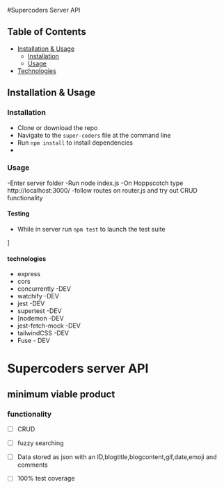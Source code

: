 #Supercoders Server API

## Table of Contents

- [Installation & Usage](#installation--usage)
  - [Installation](#installation)
  - [Usage](#usage)
- [Technologies](#technologies)
## Installation & Usage

### Installation

- Clone or download the repo
- Navigate to the `super-coders` file at the command line
- Run `npm install` to install dependencies
- 

### Usage

-Enter server folder
-Run node index.js
-On Hoppscotch type http://localhost:3000/
-follow routes on router.js and try out CRUD functionality

#### Testing

- While in server run `npm test` to launch the test suite

]
#### technologies
- express
- cors
- concurrently -DEV
- watchify -DEV
- jest -DEV
- supertest -DEV
- [nodemon -DEV
- jest-fetch-mock -DEV
- tailwindCSS -DEV
- Fuse - DEV


# Supercoders server API

## minimum viable product

### functionality
- [ ] CRUD
- [ ] fuzzy searching
- [ ] Data stored as json with an ID,blogtitle,blogcontent,gif,date,emoji and comments
- [ ] 100% test coverage


